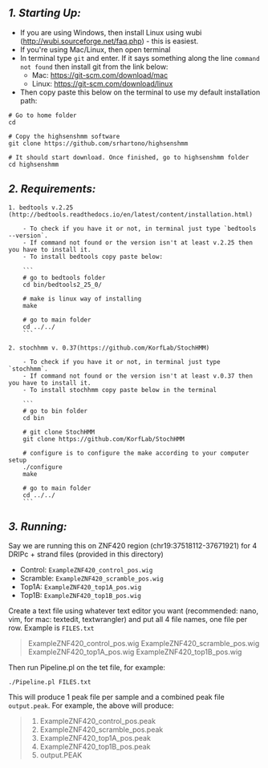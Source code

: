 ## *1. Starting Up:*

- If you are using Windows, then install Linux using wubi (http://wubi.sourceforge.net/faq.php) - this is easiest.
- If you're using Mac/Linux, then open terminal
- In terminal type `git` and enter. If it says something along the line `command not found` then install git from the link below:
    - Mac: https://git-scm.com/download/mac
    - Linux: https://git-scm.com/download/linux
- Then copy paste this below on the terminal to use my default installation path:

```
# Go to home folder
cd

# Copy the highsenshmm software
git clone https://github.com/srhartono/highsenshmm

# It should start download. Once finished, go to highsenshmm folder
cd highsenshmm
```

## *2. Requirements:*
    
    1. bedtools v.2.25 (http://bedtools.readthedocs.io/en/latest/content/installation.html)
    
        - To check if you have it or not, in terminal just type `bedtools --version`. 
        - If command not found or the version isn't at least v.2.25 then you have to install it.
        - To install bedtools copy paste below:
    
        ```
        # go to bedtools folder
        cd bin/bedtools2_25_0/
    
        # make is linux way of installing
        make
    
        # go to main folder
        cd ../../
        ```
    
    2. stochhmm v. 0.37(https://github.com/KorfLab/StochHMM)

        - To check if you have it or not, in terminal just type `stochhmm`. 
        - If command not found or the version isn't at least v.0.37 then you have to install it.
        - To install stochhmm copy paste below in the terminal
    
        ```
        # go to bin folder
        cd bin
        
        # git clone StochHMM
        git clone https://github.com/KorfLab/StochHMM
        
        # configure is to configure the make according to your computer setup
        ./configure
        make
        
        # go to main folder
        cd ../../
        ```


## *3. Running:*

Say we are running this on ZNF420 region (chr19:37518112-37671921) for 4 DRIPc + strand files (provided in this directory)

- Control:  `ExampleZNF420_control_pos.wig`
- Scramble: `ExampleZNF420_scramble_pos.wig`
- Top1A:    `ExampleZNF420_top1A_pos.wig`
- Top1B:    `ExampleZNF420_top1B_pos.wig`

Create a text file using whatever text editor you want (recommended: nano, vim, for mac: textedit, textwrangler) and put all 4 file names, one file per row. Example is `FILES.txt`

> ExampleZNF420_control_pos.wig
> ExampleZNF420_scramble_pos.wig
> ExampleZNF420_top1A_pos.wig
> ExampleZNF420_top1B_pos.wig

Then run Pipeline.pl on the tet file, for example:

`./Pipeline.pl FILES.txt`

This will produce 1 peak file per sample and a combined peak file `output.peak`. For example, the above will produce:

> 1. ExampleZNF420_control_pos.peak
> 2. ExampleZNF420_scramble_pos.peak
> 3. ExampleZNF420_top1A_pos.peak
> 4. ExampleZNF420_top1B_pos.peak
> 5. output.PEAK
